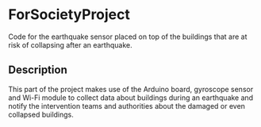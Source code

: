 # ForSocietyProject


Code for the earthquake sensor placed on top of the buildings that are at risk of collapsing after an earthquake.

## Description


This part of the project makes use of the Arduino board, gyroscope sensor and Wi-Fi module to collect data about buildings during an earthquake and notify the intervention teams and authorities about the damaged or even collapsed buildings.
